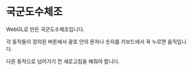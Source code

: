 # 국군도수체조

WebGL로 만든 국군도수체조입니다.

각 동작들이 정의된 버튼에서 괄호 안의 문자나 숫자를 키보드에서 꾹 누르면 움직입니다.

다른 동작으로 넘어가기 전 새로고침을 해줘야 합니다.
